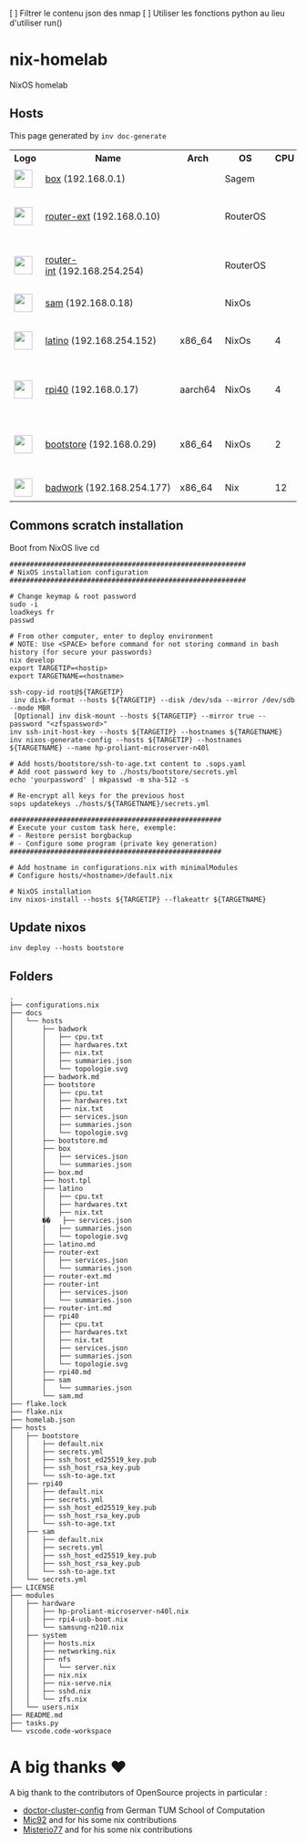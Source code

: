 [ ] Filtrer le contenu json des nmap
[ ] Utiliser les fonctions python au lieu d'utiliser run()

# nix-homelab
NixOS homelab

## Hosts

This page generated by `inv doc-generate`

[comment]: (>>HOSTS)

<table>
    <tr>
        <th>Logo</th>
        <th>Name</th>
        <th>Arch</th>
        <th>OS</th>
        <th>CPU</th>
        <th>Memory</th>
        <th>Disk</th>
        <th>Description</th>
    </tr><tr>
        <td><a href="./docs/hosts/box.md"><img width="32" src="https://logos-marques.com/wp-content/uploads/2022/03/SFR-Logo-1994.png"></a></td>
        <td><a href="./docs/hosts/box.md">box</a>&nbsp;(192.168.0.1)</td>
        <td></td>
        <td>Sagem</td>
        <td></td>
        <td></td>
        <td></td>
        <td>SFR internet box</td>
    </tr><tr>
        <td><a href="./docs/hosts/router-ext.md"><img width="32" src="https://cdn.shopify.com/s/files/1/0653/8759/3953/files/512.png?v=1657867177&width=32"></a></td>
        <td><a href="./docs/hosts/router-ext.md">router-ext</a>&nbsp;(192.168.0.10)</td>
        <td></td>
        <td>RouterOS</td>
        <td></td>
        <td></td>
        <td></td>
        <td>External home mikrotik router</td>
    </tr><tr>
        <td><a href="./docs/hosts/router-int.md"><img width="32" src="https://cdn.shopify.com/s/files/1/0653/8759/3953/files/512.png?v=1657867177&width=32"></a></td>
        <td><a href="./docs/hosts/router-int.md">router-int</a>&nbsp;(192.168.254.254)</td>
        <td></td>
        <td>RouterOS</td>
        <td></td>
        <td></td>
        <td></td>
        <td>Internal home mikrotik router</td>
    </tr><tr>
        <td><a href="./docs/hosts/sam.md"><img width="32" src="https://upload.wikimedia.org/wikipedia/commons/thumb/a/ab/Xfce_logo-footprint.svg/32px-Xfce_logo-footprint.svg.png"></a></td>
        <td><a href="./docs/hosts/sam.md">sam</a>&nbsp;(192.168.0.18)</td>
        <td></td>
        <td>NixOs</td>
        <td></td>
        <td></td>
        <td></td>
        <td>Samsung N110 Latop</td>
    </tr><tr>
        <td><a href="./docs/hosts/latino.md"><img width="32" src="https://styles.redditmedia.com/t5_6sciw0/styles/communityIcon_h3cvittvupi91.png"></a></td>
        <td><a href="./docs/hosts/latino.md">latino</a>&nbsp;(192.168.254.152)</td>
        <td>x86_64</td>
        <td>NixOs</td>
        <td>4</td>
        <td>8 Go</td>
        <td>465.76 GiB</td>
        <td>Dell Latitude E5540 Latop</td>
    </tr><tr>
        <td><a href="./docs/hosts/rpi40.md"><img width="32" src="https://upload.wikimedia.org/wikipedia/fr/thumb/3/3b/Raspberry_Pi_logo.svg/32px-Raspberry_Pi_logo.svg.png"></a></td>
        <td><a href="./docs/hosts/rpi40.md">rpi40</a>&nbsp;(192.168.0.17)</td>
        <td>aarch64</td>
        <td>NixOs</td>
        <td>4</td>
        <td>8 Go</td>
        <td>495.48 GiB</td>
        <td>The Raspberry PI 4 storage server</td>
    </tr><tr>
        <td><a href="./docs/hosts/bootstore.md"><img width="32" src="https://simpleicons.org/icons/databricks.svg"></a></td>
        <td><a href="./docs/hosts/bootstore.md">bootstore</a>&nbsp;(192.168.0.29)</td>
        <td>x86_64</td>
        <td>NixOs</td>
        <td>2</td>
        <td>8 Go</td>
        <td>3.64 TiB</td>
        <td>HP Proliant Microserver N40L storage server</td>
    </tr><tr>
        <td><a href="./docs/hosts/badwork.md"><img width="32" src="https://upload.wikimedia.org/wikipedia/commons/thumb/3/3e/IBM_ThinkPad_logo_askew_badge.svg/32px-IBM_ThinkPad_logo_askew_badge.svg.png"></a></td>
        <td><a href="./docs/hosts/badwork.md">badwork</a>&nbsp;(192.168.254.177)</td>
        <td>x86_64</td>
        <td>Nix</td>
        <td>12</td>
        <td>32 Go</td>
        <td></td>
        <td>A work thinkpad</td>
    </tr></table>

[comment]: (<<HOSTS)

## Commons scratch installation

Boot from NixOS live cd

```
##########################################################
# NixOS installation configuration
##########################################################

# Change keymap & root password
sudo -i
loadkeys fr
passwd 

# From other computer, enter to deploy environment
# NOTE: Use <SPACE> before command for not storing command in bash history (for secure your passwords)
nix develop
export TARGETIP=<hostip>
export TARGETNAME=<hostname>

ssh-copy-id root@${TARGETIP}
 inv disk-format --hosts ${TARGETIP} --disk /dev/sda --mirror /dev/sdb --mode MBR
 [Optional] inv disk-mount --hosts ${TARGETIP} --mirror true --password "<zfspassword>"
inv ssh-init-host-key --hosts ${TARGETIP} --hostnames ${TARGETNAME}
inv nixos-generate-config --hosts ${TARGETIP} --hostnames ${TARGETNAME} --name hp-proliant-microserver-n40l

# Add hosts/bootstore/ssh-to-age.txt content to .sops.yaml
# Add root password key to ./hosts/bootstore/secrets.yml 
echo 'yourpassword' | mkpasswd -m sha-512 -s

# Re-encrypt all keys for the previous host
sops updatekeys ./hosts/${TARGETNAME}/secrets.yml

####################################################
# Execute your custom task here, exemple:
# - Restore persist borgbackup
# - Configure some program (private key generation)
####################################################

# Add hostname in configurations.nix with minimalModules
# Configure hosts/<hostname>/default.nix

# NixOS installation
inv nixos-install --hosts ${TARGETIP} --flakeattr ${TARGETNAME}
```

## Update nixos

```
inv deploy --hosts bootstore
```


## Folders

[comment]: (>>FOLDERS)

```
.
├── configurations.nix
├── docs
│   └── hosts
│       ├── badwork
│       │   ├── cpu.txt
│       │   ├── hardwares.txt
│       │   ├── nix.txt
│       │   ├── summaries.json
│       │   └── topologie.svg
│       ├── badwork.md
│       ├── bootstore
│       │   ├── cpu.txt
│       │   ├── hardwares.txt
│       │   ├── nix.txt
│       │   ├── services.json
│       │   ├── summaries.json
│       │   └── topologie.svg
│       ├── bootstore.md
│       ├── box
│       │   ├── services.json
│       │   └── summaries.json
│       ├── box.md
│       ├── host.tpl
│       ├── latino
│       │   ├── cpu.txt
│       │   ├── hardwares.txt
│       │   ├── nix.txt
│       ��   ├── services.json
│       │   ├── summaries.json
│       │   └── topologie.svg
│       ├── latino.md
│       ├── router-ext
│       │   ├── services.json
│       │   └── summaries.json
│       ├── router-ext.md
│       ├── router-int
│       │   ├── services.json
│       │   └── summaries.json
│       ├── router-int.md
│       ├── rpi40
│       │   ├── cpu.txt
│       │   ├── hardwares.txt
│       │   ├── nix.txt
│       │   ├── services.json
│       │   ├── summaries.json
│       │   └── topologie.svg
│       ├── rpi40.md
│       ├── sam
│       │   └── summaries.json
│       └── sam.md
├── flake.lock
├── flake.nix
├── homelab.json
├── hosts
│   ├── bootstore
│   │   ├── default.nix
│   │   ├── secrets.yml
│   │   ├── ssh_host_ed25519_key.pub
│   │   ├── ssh_host_rsa_key.pub
│   │   └── ssh-to-age.txt
│   ├── rpi40
│   │   ├── default.nix
│   │   ├── secrets.yml
│   │   ├── ssh_host_ed25519_key.pub
│   │   ├── ssh_host_rsa_key.pub
│   │   └── ssh-to-age.txt
│   ├── sam
│   │   ├── default.nix
│   │   ├── secrets.yml
│   │   ├── ssh_host_ed25519_key.pub
│   │   ├── ssh_host_rsa_key.pub
│   │   └── ssh-to-age.txt
│   └── secrets.yml
├── LICENSE
├── modules
│   ├── hardware
│   │   ├── hp-proliant-microserver-n40l.nix
│   │   ├── rpi4-usb-boot.nix
│   │   └── samsung-n210.nix
│   ├── system
│   │   ├── hosts.nix
│   │   ├── networking.nix
│   │   ├── nfs
│   │   │   └── server.nix
│   │   ├── nix.nix
│   │   ├── nix-serve.nix
│   │   ├── sshd.nix
│   │   └── zfs.nix
│   └── users.nix
├── README.md
├── tasks.py
└── vscode.code-workspace

```


[comment]: (<<FOLDERS)


# A big thanks ❤️

A big thank to the contributors of OpenSource projects in particular :
- [doctor-cluster-config](https://github.com/TUM-DSE/doctor-cluster-config) from German TUM School of Computation
- [Mic92](https://github.com/Mic92/dotfiles) and for his some nix contributions
- [Misterio77](https://github.com/Misterio77/nix-config) and for his some nix contributions